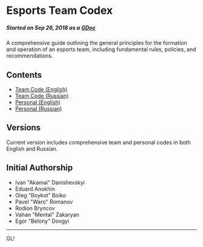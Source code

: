 # Esports Team Codex

##### Started on Sep 26, 2018 as a [GDoc](https://docs.google.com/document/d/1ptEddQugioJTbaJ1Bgi0gXNhRn0_K9Eh-H87k1Dm8y8/edit?usp=sharing)

A comprehensive guide outlining the general principles for the formation and operation of an esports team, including fundamental rules, policies, and recommendations.

## Contents

- [Team Code (English)](en.md)
- [Team Code (Russian)](ru.md)
- [Personal (English)](en-personal.md)
- [Personal (Russian)](ru-personal.md)

## Versions

Current version includes comprehensive team and personal codes in both English and Russian.

## Initial Authorship

- Ivan "Akamai" Danishevskyi
- Eduard Anokhin
- Oleg "Boykot" Boiko
- Pavel "Waro" Romanov
- Rodion Bryncov
- Vahan "Mental" Zakaryan
- Egor "Belony" Dovgyi

---

GL!
